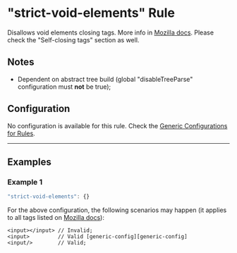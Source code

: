 # "strict-void-elements" Rule

Disallows void elements closing tags. More info in [Mozilla docs][mozilla-void-elements-url]. Please check the "Self-closing tags" section as well.

## Notes

- Dependent on abstract tree build (global "disableTreeParse" configuration must **not** be true);

## Configuration

No configuration is available for this rule. Check the [Generic Configurations for Rules][generic-config].

<hr>

## Examples

### Example 1

```js
"strict-void-elements": {}
```

For the above configuration, the following scenarios may happen (it applies to all tags listed on [Mozilla docs][mozilla-void-elements-url]):

```
<input></input> // Invalid;
<input>         // Valid [generic-config][generic-config]
<input/>        // Valid;
```

[generic-config]: <../generic-rule-config.md>
[mozilla-void-elements-url]: <https://developer.mozilla.org/en-US/docs/Glossary/Void_element>
